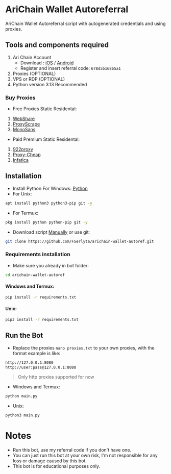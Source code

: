 # AriChain Wallet Autoreferral
AriChain Wallet Autoreferral script with autogenerated credentials and using proxies.
## Tools and components required
1. Ari Chain Account
   -  Download : [iOS](https://apps.apple.com/kr/app/ari-wallet/id6504207160) / [Android](https://play.google.com/store/apps/details?id=arichain.app.ari.wallet)
   -  Register and insert referral code: ``678d5b168b5a1``
2. Proxies (OPTIONAL)
3. VPS or RDP (OPTIONAL)
4. Python version 3.13 Recommended
### Buy Proxies
- Free Proxies Static Residental: 
1. [WebShare](https://www.webshare.io/?referral_code=p7k7whpdu2jg)
2. [ProxyScrape](https://proxyscrape.com/?ref=odk1mmj)
3. [MonoSans](https://github.com/monosans/proxy-list)
- Paid Premium Static Residental:
1. [922proxy](https://www.922proxy.com/register?inviter_code=d03d4fed)
2. [Proxy-Cheap](https://app.proxy-cheap.com/r/JysUiH)
3. [Infatica](https://dashboard.infatica.io/aff.php?aff=544)
## Installation
- Install Python For Windows: [Python](https://www.python.org/ftp/python/3.13.0/python-3.13.0-amd64.exe)
- For Unix:
```bash
apt install python3 python3-pip git -y
```
- For Termux:
```bash
pkg install python python-pip git -y
```
- Download script [Manually](https://github.com/FSerlyta/arichain-wallet-autoref.git) or use git:
```bash
git clone https://github.com/FSerlyta/arichain-wallet-autoref.git
```
### Requirements installation
- Make sure you already in bot folder:
```bash
cd arichain-wallet-autoref
```
#### Windows and Termux:
```bash
pip install -r requirements.txt
```
#### Unix:
```bash
pip3 install -r requirements.txt
```
## Run the Bot
- Replace the proxies ```nano proxies.txt``` to your own proxies, with the format example is like:
```bash
http://127.0.0.1:8080
http://user:pass@127.0.0.1:8080
```
>Only http proxies supported for now
- Windows and Termux:
```bash
python main.py
```
- Unix:
```bash
python3 main.py
```
# Notes
- Run this bot, use my referral code if you don't have one.
- You can just run this bot at your own risk, I'm not responsible for any loss or damage caused by this bot.
- This bot is for educational purposes only.
